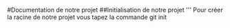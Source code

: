 #Documentation de notre projet
##Initialisation de notre projet
'''
Pour créer la racine de notre projet
vous tapez la commande
git init
